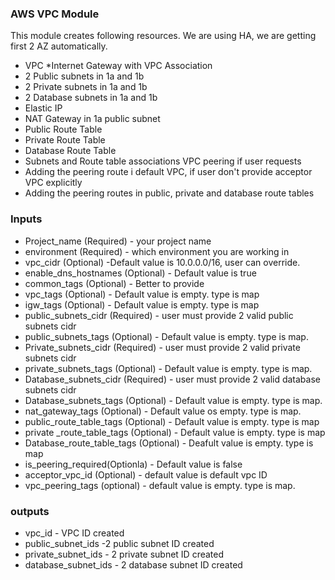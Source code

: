 ### AWS VPC Module

This module creates following resources. We are using HA, we are getting first 2 AZ automatically.
* VPC
*Internet Gateway with VPC Association
* 2 Public subnets in 1a and 1b
* 2 Private subnets in 1a and 1b
* 2 Database subnets in 1a and 1b
* Elastic IP
* NAT Gateway in 1a public subnet 
* Public Route Table
* Private Route Table
* Database Route Table
* Subnets and Route table associations
VPC peering if user requests
* Adding the peering route i  default VPC, if user don't provide acceptor VPC explicitly
* Adding the peering routes in public, private and database route tables

### Inputs
* Project_name (Required) - your project name
* environment (Required) - which environment you are working in
* vpc_cidr (Optional) -Default value is 10.0.0.0/16, user can override.
* enable_dns_hostnames (Optional) - Default value is true
* common_tags (Optional) - Better to provide
* vpc_tags (Optional) - Default value is empty. type is map
* igw_tags (Optional) - Default value is empty. type is map 
* public_subnets_cidr (Required) - user must provide 2 valid public subnets cidr
* public_subnets_tags (Optional) -  Default value is empty. type is map.
* Private_subnets_cidr (Required) - user must provide 2 valid private subnets cidr
* private_subnets_tags (Optional) - Default value is empty. type is map.
* Database_subnets_cidr (Required) - user must provide 2 valid database subnets cidr
* Database_subnets_tags (Optional) - Default value is empty. type is map.
* nat_gateway_tags (Optional) - Default value os empty. type is map.
* public_route_table_tags (Optional) - Default value is empty. type is map
* private _route_table_tags (Optional) - Default value is empty. type is map
* Database_route_table_tags (Optional) - Deafult value is empty. type is map
* is_peering_required(Optionla) - Default value is false
* acceptor_vpc_id (Optional) - default value is default vpc ID
* vpc_peering_tags (optional) - default value is empty. type is map.

### outputs
* vpc_id  - VPC ID created
* public_subnet_ids -2 public subnet ID created
* private_subnet_ids - 2 private subnet ID created
* database_subnet_ids - 2 database subnet ID created